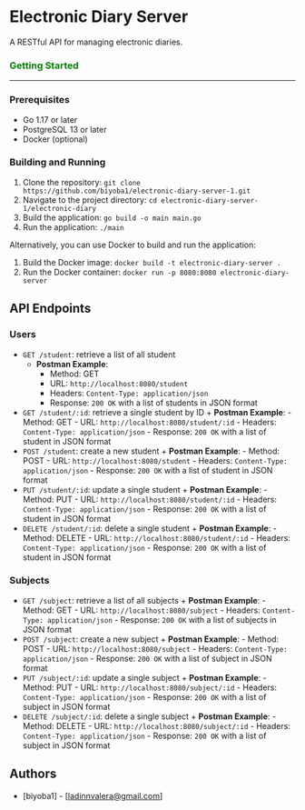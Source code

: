 Electronic Diary Server
=====================

A RESTful API for managing electronic diaries.

### <font color="#008000">Getting Started</font>
---------------

### Prerequisites

* Go 1.17 or later
* PostgreSQL 13 or later
* Docker (optional)

### Building and Running

1. Clone the repository: `git clone https://github.com/biyoba1/electronic-diary-server-1.git`
2. Navigate to the project directory: `cd electronic-diary-server-1/electronic-diary`
3. Build the application: `go build -o main main.go`
4. Run the application: `./main`

Alternatively, you can use Docker to build and run the application:

1. Build the Docker image: `docker build -t electronic-diary-server .`
2. Run the Docker container: `docker run -p 8080:8080 electronic-diary-server`

API Endpoints
-------------

### Users

* `GET /student`: retrieve a list of all student
  + **Postman Example**:
    - Method: GET
    - URL: `http://localhost:8080/student`
    - Headers: `Content-Type: application/json`
    - Response: `200 OK` with a list of students in JSON format
* `GET /student/:id`: retrieve a single student by ID
       + **Postman Example**:
    		- Method: GET
    		- URL: `http://localhost:8080/student/:id`
    		- Headers: `Content-Type: application/json`
    		- Response: `200 OK` with a list of student in JSON format
* `POST /student`: create a new student
       + **Postman Example**:
    		- Method: POST
    		- URL: `http://localhost:8080/student`
    		- Headers: `Content-Type: application/json`
    		- Response: `200 OK` with a list of student in JSON format
* `PUT /student/:id`: update a single student
       + **Postman Example**:
    		- Method: PUT
    		- URL: `http://localhost:8080/student/:id`
    		- Headers: `Content-Type: application/json`
    		- Response: `200 OK` with a list of student in JSON format
* `DELETE /student/:id`: delete a single student
       + **Postman Example**:
    		- Method: DELETE
    		- URL: `http://localhost:8080/student/:id`
    		- Headers: `Content-Type: application/json`
    		- Response: `200 OK` with a list of student in JSON format

### Subjects

* `GET /subject`: retrieve a list of all subjects
       + **Postman Example**:
    		- Method: GET
    		- URL: `http://localhost:8080/subject`
    		- Headers: `Content-Type: application/json`
    		- Response: `200 OK` with a list of subjects in JSON format
* `POST /subject`: create a new subject
       + **Postman Example**:
    		- Method: POST
    		- URL: `http://localhost:8080/subject`
    		- Headers: `Content-Type: application/json`
    		- Response: `200 OK` with a list of subject in JSON format
* `PUT /subject/:id`: update a single subject
       + **Postman Example**:
    		- Method: PUT
    		- URL: `http://localhost:8080/subject/:id`
    		- Headers: `Content-Type: application/json`
    		- Response: `200 OK` with a list of subject in JSON format
* `DELETE /subject/:id`: delete a single subject
       + **Postman Example**:
    		- Method: DELETE
    		- URL: `http://localhost:8080/subject/:id`
    		- Headers: `Content-Type: application/json`
    		- Response: `200 OK` with a list of subject in JSON format

Authors
-------

* [biyoba1] - [ladinnvalera@gmail.com]
